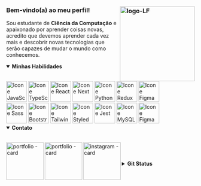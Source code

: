 ### Bem-vindo(a) ao meu perfil! <img src="https://leofagundes.s3.amazonaws.com/lf.svg" alt="logo-LF" min-width="200px" max-width="200px" width="200px" align="right"> 

Sou estudante de <strong>Ciência da Computação</strong> e apaixonado por aprender coisas novas, acredito que devemos aprender cada vez mais e descobrir novas tecnologias que serão capazes de mudar o mundo como conhecemos.

<details open>
  <summary><strong>Minhas Habilidades</strong></summary>
  
  <br>
  <div style="display: inline-block">
    <a href="https://developer.mozilla.org/en-US/docs/Web/JavaScript" target="_blank"><img alt="Icone JavaScript" src="https://leofagundes.s3.amazonaws.com/skills-svg/javascript.svg" width="55px"/></a>
    <a href="https://www.typescriptlang.org/" target="_blank"><img alt="Icone TypeScript" src="https://leofagundes.s3.amazonaws.com/skills-svg/typescript.svg" width="55px"/></a>
    <a href="https://reactjs.org/" target="_blank"><img alt="Icone React" src="https://leofagundes.s3.amazonaws.com/skills-svg/react.svg" width="55px"/></a>
    <a href="https://nextjs.org/" target="_blank"><img alt="Icone Next" src="https://leofagundes.s3.amazonaws.com/skills-svg/next.svg" width="55px"/></a>
    <a href="https://docs.python.org/3/" target="_blank"><img alt="Icone Python" src="https://leofagundes.s3.amazonaws.com/skills-svg/python.svg" width="55px"/></a>
    <a href="https://redux.js.org/" target="_blank"><img alt="Icone Redux" src="https://leofagundes.s3.amazonaws.com/skills-svg/redux.svg" width="55px"/></a>
    <a href="https://nodejs.org/docs/latest/api/" target="_blank"><img alt="Icone Figma" src="https://leofagundes.s3.amazonaws.com/skills-svg/node.svg" width="55px"/></a>
  </div>
  <div style="display: inline-block">
    <a href="https://sass-lang.com/" target="_blank"><img alt="Icone Sass" src="https://leofagundes.s3.amazonaws.com/skills-svg/sass.svg" width="55px"/></a>
    <a href="https://getbootstrap.com/" target="_blank"><img alt="Icone Bootstrap" src="https://leofagundes.s3.amazonaws.com/skills-svg/bootstrap.svg" width="55px"/></a>
    <a href="https://tailwindcss.com/" target="_blank"><img alt="Icone Tailwind CSS" src="https://leofagundes.s3.amazonaws.com/skills-svg/tailwind.svg" width="55px"/></a>
    <a href="https://styled-components.com/" target="_blank"><img alt="Icone Styled Components" src="https://leofagundes.s3.amazonaws.com/skills-svg/styled-components.svg" width="55px"/></a>
    <a href="https://help.figma.com/hc/en-us" target="_blank"><img alt="Icone Jest" src="https://leofagundes.s3.amazonaws.com/skills-svg/jest.svg" width="55px"/></a>
    <a href="https://dev.mysql.com/doc/" target="_blank"><img alt="Icone MySQL" src="https://leofagundes.s3.amazonaws.com/skills-svg/sql.svg" width="55px"/></a>
    <a href="https://help.figma.com/hc/en-us" target="_blank"><img alt="Icone Figma" src="https://leofagundes.s3.amazonaws.com/skills-svg/figma.svg" width="55px"/></a>
  </div>
</details>

<details open>
  <summary><strong>Contato</strong></summary>
  
  <br>
  
  <a href="https://leofagundes.dev.br" target="_blank"><img src="https://leofagundes.s3.amazonaws.com/portfolio+-+card.png" alt="portfolio - card" min-width="100px" max-width="100px" width="100px" align="left"></a>
  <a href="https://www.linkedin.com/in/leonardo-fagundes-5a348a248/" target="_blank"><img src="https://leofagundes.s3.amazonaws.com/linkedin+-+card.png" alt="portfolio - card" min-width="100px" max-width="100px" width="100px" align="left"></a>
  <a href="https://www.instagram.com/leo.fagundes.50/" target="_blank"><img src="https://leofagundes.s3.amazonaws.com/instagram+-+card.png" alt="instagram - card" min-width="100px" max-width="100px" width="100px" align="left"></a>

  <br><br>
</details open>

<details>
  <summary><strong>Git Status</strong></summary>
  
  <br>

  <div align="left" class="custom-border">
    <img height="181em" src="https://github-readme-stats.vercel.app/api?username=leoFagundes&show_icons=true&bg_color=0F0F0F&title_color=01A66B&text_color=fff&icon_color=01A66B&border_color=01A66B&hide_rank=true&include_all_commits=true&count_private=true"/>
    <img height="181em" src="https://github-readme-stats.vercel.app/api/top-langs/?username=leoFagundes&card_width&layout=compact&langs_count=7&bg_color=0F0F0F&title_color=01A66B&text_color=fff&icon_color=01A66B&border_color=01A66B&count_private=true"/>
  </div> 
</details>
